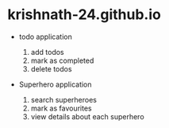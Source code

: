 # krishnath-24.github.io

* todo application

    1. add todos
    2. mark as completed
    3. delete todos

* Superhero application

    1. search superheroes
    2. mark as favourites
    3. view details about each superhero
